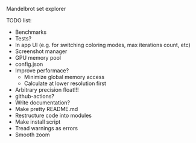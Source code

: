 Mandelbrot set explorer

TODO list:
- Benchmarks
- Tests?
- In app UI (e.g. for switching coloring modes, max iterations count, etc)
- Screenshot manager
- GPU memory pool
- config.json
- Improve performace?
  - Minimize global memory access
  - Calculate at lower resolution first
- Arbitrary precision float!!!
- github-actions?
- Write documentation?
- Make pretty README.md
- Restructure code into modules
- Make install script
- Tread warnings as errors
- Smooth zoom